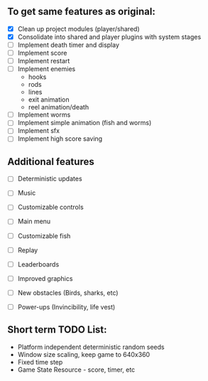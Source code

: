 ## To get same features as original:

- [x]  Clean up project modules (player/shared)
- [x]  Consolidate into shared and player plugins with system stages
- [ ]  Implement death timer and display
- [ ]  Implement score
- [ ]  Implement restart
- [ ]  Implement enemies
   * hooks
   * rods
   * lines
   * exit animation
   * reel animation/death
- [ ]  Implement worms
- [ ]  Implement simple animation (fish and worms)
- [ ]  Implement sfx
- [ ]  Implement high score saving

## Additional features

- [ ]  Deterministic updates
- [ ]  Music
- [ ]  Customizable controls
- [ ]  Main menu
- [ ]  Customizable fish
- [ ]  Replay
- [ ]  Leaderboards
- [ ]  Improved graphics
- [ ]  New obstacles (Birds, sharks, etc)
- [ ]  Power-ups (Invincibility, life vest)


## Short term TODO List:
* Platform independent deterministic random seeds
* Window size scaling, keep game to 640x360
* Fixed time step
* Game State Resource - score, timer, etc
